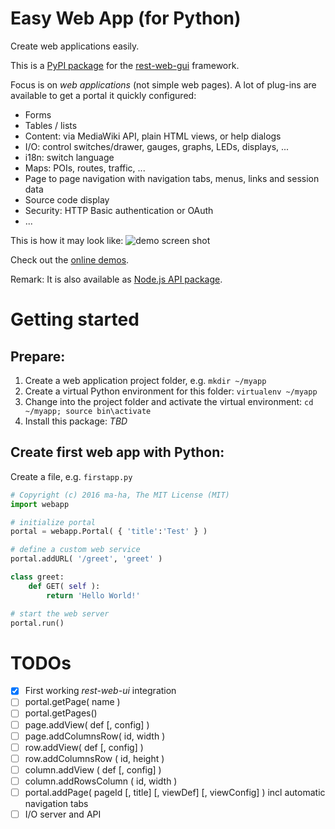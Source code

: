 # Easy Web App (for Python)
Create web applications easily. 

This is a [PyPI package](https://todo) 
for the [rest-web-gui](https://github.com/ma-ha/rest-web-ui) framework.

Focus is on _web applications_ (not simple web pages). 
A lot of plug-ins are available to get a portal it quickly configured:
* Forms
* Tables / lists
* Content: via MediaWiki API, plain HTML views, or help dialogs
* I/O: control switches/drawer, gauges, graphs, LEDs, displays, ...
* i18n: switch language
* Maps: POIs, routes, traffic, ...
* Page to page navigation with navigation tabs, menus, links and session data
* Source code display
* Security: HTTP Basic authentication or OAuth 
* ...

This is how it may look like:
![demo screen shot](https://raw.githubusercontent.com/ma-ha/easy-web-app/master/examples/demo-screen.png) 

Check out the [online demos](http://mh-svr.de/pong_dev).

Remark: It is also available as [Node.js API package](https://www.npmjs.com/package/easy-web-app).

# Getting started

## Prepare:
1. Create a web application project folder, e.g.
   `mkdir ~/myapp`
2. Create a virtual Python environment for this folder:
   `virtualenv ~/myapp`
3. Change into the project folder and activate the virtual environment:
   `cd ~/myapp; source bin\activate`
4. Install this package:
   _TBD_

## Create first web app with Python:

Create a file, e.g. `firstapp.py`  
  
```python
# Copyright (c) 2016 ma-ha, The MIT License (MIT)
import webapp

# initialize portal
portal = webapp.Portal( { 'title':'Test' } )

# define a custom web service 
portal.addURL( '/greet', 'greet' )

class greet:
    def GET( self ):
        return 'Hello World!'

# start the web server
portal.run()
```

# TODOs
- [x] First working _rest-web-ui_ integration
- [ ] portal.getPage( name )  
- [ ] portal.getPages()  
- [ ] page.addView( def [, config]  )
- [ ] page.addColumnsRow( id, width )
- [ ] row.addView( def [, config] )
- [ ] row.addColumnsRow ( id, height )
- [ ] column.addView ( def [, config] )
- [ ] column.addRowsColumn ( id, width )  
- [ ] portal.addPage( pageId [, title] [, viewDef] [, viewConfig] ) incl automatic navigation tabs
- [ ] I/O server and API
